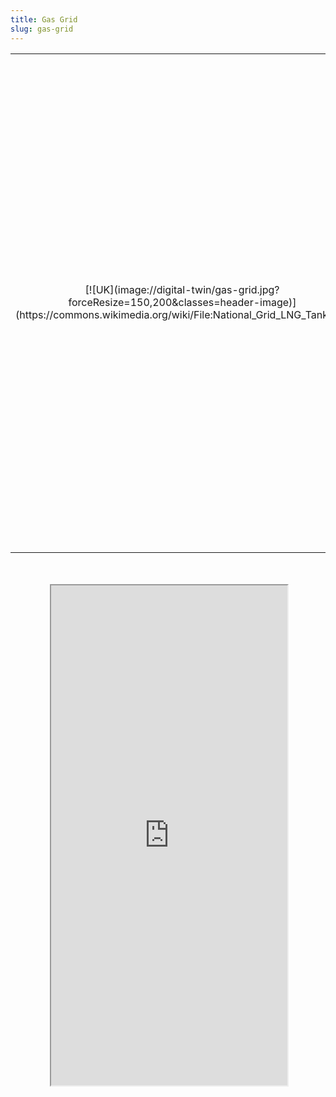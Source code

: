 ```yaml
---
title: Gas Grid
slug: gas-grid
---
```


<table>
	<tr>
		<td width="25%" style="text-align: center;" markdown="1">[![UK](image://digital-twin/gas-grid.jpg?forceResize=150,200&classes=header-image)](https://commons.wikimedia.org/wiki/File:National_Grid_LNG_Tank.jpg)</td>
		<td width="75%"><h2>Gas Grid</h2>This module of the UK Digital Twin provides a map visualisation of the Knowledge Graph containing data on UK power plants. The Knowledge Graph is also queried to provide meta-data on each individual power plant; select a node on the map to view it. Please note that there may be some loading time before nodes are shown on the map.</td>
	</tr>
</table>
<br><br>

<div id="map-container" class="full-width" style="height: 800px;">
	<div id="map-inner" style="width: 75%; height: 100%; margin: 0 auto; position: relative;">
		<iframe id="map-frame" width="100%" height="100%" src="http://localhost:4001/" />
	</div>
</div>
<br>

[plugin:content-inject](/modular/partners)
